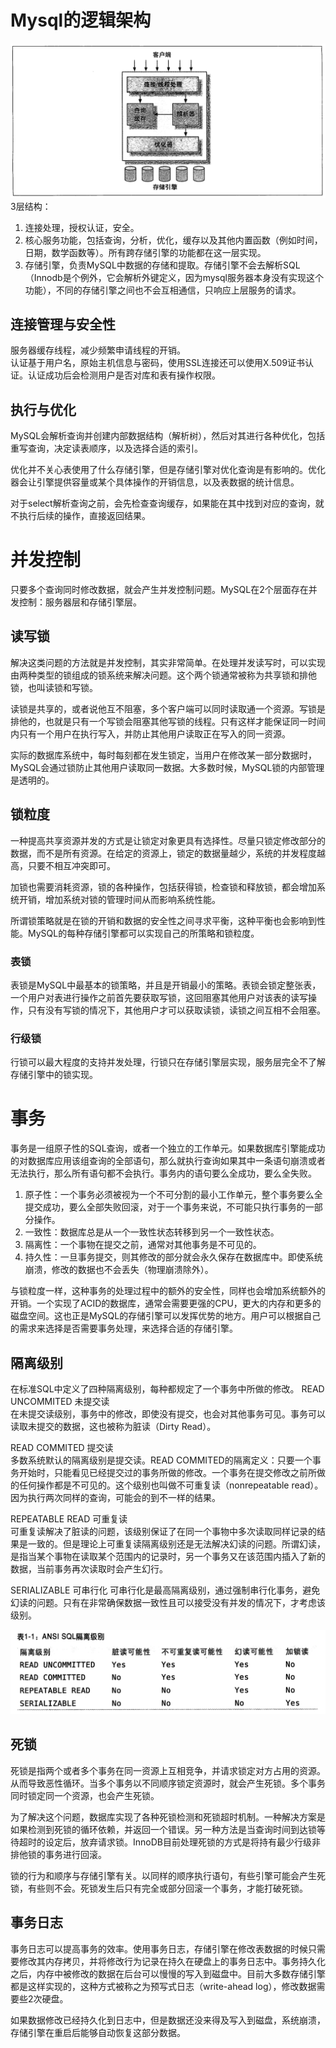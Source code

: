 # Mysql的逻辑架构
![avatar](../img/logic_framework.png)
3层结构：
1. 连接处理，授权认证，安全。
2. 核心服务功能，包括查询，分析，优化，缓存以及其他内置函数（例如时间，日期，数学函数等）。所有跨存储引擎的功能都在这一层实现。
3. 存储引擎，负责MySQL中数据的存储和提取。存储引擎不会去解析SQL（Innodb是个例外，它会解析外键定义，因为mysql服务器本身没有实现这个功能），不同的存储引擎之间也不会互相通信，只响应上层服务的请求。

## 连接管理与安全性
服务器缓存线程，减少频繁申请线程的开销。
<br>认证基于用户名，原始主机信息与密码，使用SSL连接还可以使用X.509证书认证。认证成功后会检测用户是否对库和表有操作权限。

## 执行与优化
MySQL会解析查询并创建内部数据结构（解析树），然后对其进行各种优化，包括重写查询，决定读表顺序，以及选择合适的索引。

优化并不关心表使用了什么存储引擎，但是存储引擎对优化查询是有影响的。优化器会让引擎提供容量或某个具体操作的开销信息，以及表数据的统计信息。

对于select解析查询之前，会先检查查询缓存，如果能在其中找到对应的查询，就不执行后续的操作，直接返回结果。

# 并发控制
只要多个查询同时修改数据，就会产生并发控制问题。MySQL在2个层面存在并发控制：服务器层和存储引擎层。

## 读写锁
解决这类问题的方法就是并发控制，其实非常简单。在处理并发读写时，可以实现由两种类型的锁组成的锁系统来解决问题。这个两个锁通常被称为共享锁和排他锁，也叫读锁和写锁。

读锁是共享的，或者说他互不阻塞，多个客户端可以同时读取通一个资源。写锁是排他的，也就是只有一个写锁会阻塞其他写锁的线程。只有这样才能保证同一时间内只有一个用户在执行写入，并防止其他用户读取正在写入的同一资源。

实际的数据库系统中，每时每刻都在发生锁定，当用户在修改某一部分数据时，MySQL会通过锁防止其他用户读取同一数据。大多数时候，MySQL锁的内部管理是透明的。

## 锁粒度
一种提高共享资源并发的方式是让锁定对象更具有选择性。尽量只锁定修改部分的数据，而不是所有资源。在给定的资源上，锁定的数据量越少，系统的并发程度越高，只要不相互冲突即可。

加锁也需要消耗资源，锁的各种操作，包括获得锁，检查锁和释放锁，都会增加系统开销，增加系统对锁的管理时间从而影响系统性能。

所谓锁策略就是在锁的开销和数据的安全性之间寻求平衡，这种平衡也会影响到性能。MySQL的每种存储引擎都可以实现自己的所策略和锁粒度。

### 表锁
表锁是MySQL中最基本的锁策略，并且是开销最小的策略。表锁会锁定整张表，一个用户对表进行操作之前首先要获取写锁，这回阻塞其他用户对该表的读写操作，只有没有写锁的情况下，其他用户才可以获取读锁，读锁之间互相不会阻塞。

### 行级锁
行锁可以最大程度的支持并发处理，行锁只在存储引擎层实现，服务层完全不了解存储引擎中的锁实现。

# 事务
事务是一组原子性的SQL查询，或者一个独立的工作单元。如果数据库引擎能成功的对数据库应用该组查询的全部语句，那么就执行查询如果其中一条语句崩溃或者无法执行，那么所有语句都不会执行。事务内的语句要么全成功，要么全失败。

1. 原子性：一个事务必须被视为一个不可分割的最小工作单元，整个事务要么全提交成功，要么全部失败回滚，对于一个事务来说，不可能只执行事务的一部分操作。
2. 一致性：数据库总是从一个一致性状态转移到另一个一致性状态。
3. 隔离性：一个事物在提交之前，通常对其他事务是不可见的。
4. 持久性：一旦事务提交，则其修改的部分就会永久保存在数据库中。即使系统崩溃，修改的数据也不会丢失（物理崩溃除外）。

与锁粒度一样，这种事务的处理过程中的额外的安全性，同样也会增加系统额外的开销。一个实现了ACID的数据库，通常会需要更强的CPU，更大的内存和更多的磁盘空间。这也正是MySQL的存储引擎可以发挥优势的地方。用户可以根据自己的需求来选择是否需要事务处理，来选择合适的存储引擎。

## 隔离级别
在标准SQL中定义了四种隔离级别，每种都规定了一个事务中所做的修改。
READ UNCOMMITED 未提交读
<br>在未提交读级别，事务中的修改，即使没有提交，也会对其他事务可见。事务可以读取未提交的数据，这也被称为脏读（Dirty Read）。

READ COMMITED 提交读
<br>多数系统默认的隔离级别是提交读。READ COMMITED的隔离定义：只要一个事务开始时，只能看见已经提交过的事务所做的修改。一个事务在提交修改之前所做的任何操作都是不可见的。这个级别也叫做不可重复读（nonrepeatable read）。因为执行两次同样的查询，可能会的到不一样的结果。

REPEATABLE READ 可重复读
<br>可重复读解决了脏读的问题，该级别保证了在同一个事物中多次读取同样记录的结果是一致的。但是理论上可重复读隔离级别还是无法解决幻读的问题。所谓幻读，是指当某个事物在读取某个范围内的记录时，另一个事务又在该范围内插入了新的数据，当前事务再次读取时会产生幻行。

SERIALIZABLE 可串行化
可串行化是最高隔离级别，通过强制串行化事务，避免幻读的问题。只有在非常确保数据一致性且可以接受没有并发的情况下，才考虑该级别。

![avatar](../img/isolation_level.png)

## 死锁
死锁是指两个或者多个事务在同一资源上互相竞争，并请求锁定对方占用的资源。从而导致恶性循环。当多个事务以不同顺序锁定资源时，就会产生死锁。多个事务同时锁定同一个资源，也会产生死锁。

为了解决这个问题，数据库实现了各种死锁检测和死锁超时机制。一种解决方案是如果检测到死锁的循环依赖，并返回一个错误。另一种方法是当查询时间到达锁等待超时的设定后，放弃请求锁。InnoDB目前处理死锁的方式是将持有最少行级非排他锁的事务进行回滚。

锁的行为和顺序与存储引擎有关。以同样的顺序执行语句，有些引擎可能会产生死锁，有些则不会。死锁发生后只有完全或部分回滚一个事务，才能打破死锁。

## 事务日志
事务日志可以提高事务的效率。使用事务日志，存储引擎在修改表数据的时候只需要修改其内存拷贝，并将修改行为记录在持久在硬盘上的事务日志中。事务持久化之后，内存中被修改的数据在后台可以慢慢的写入到磁盘中。目前大多数存储引擎都是这样实现的，这种方式被称之为预写式日志（write-ahead log），修改数据需要些2次硬盘。

如果数据修改已经持久化到日志中，但是数据还没来得及写入到磁盘，系统崩溃，存储引擎在重启后能够自动恢复这部分数据。



